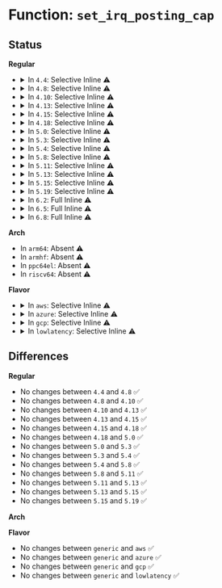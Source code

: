 # Function: <code>set_irq_posting_cap</code>

## Status
<b>Regular</b>
<ul>
<li>
<details>
<summary>In <code>4.4</code>: Selective Inline ⚠️</summary>

```c
void set_irq_posting_cap();
```

**Collision:** Unique Static

**Inline:** Selective

**Transformation:** False

**Instances:**

```
In drivers/iommu/intel_irq_remapping.c (ffffffff816f4c7f)
Location: drivers/iommu/intel_irq_remapping.c:742
Inline: True
Inline callers:
  - drivers/iommu/intel_irq_remapping.c:reenable_irq_remapping
Direct callers:
  - drivers/iommu/intel_irq_remapping.c:intel_enable_irq_remapping
```
**Symbols:**

```
ffffffff816f4c7f-ffffffff816f4cd2: set_irq_posting_cap (STB_LOCAL)
```
</details>
</li>
<li>
<details>
<summary>In <code>4.8</code>: Selective Inline ⚠️</summary>

```c
void set_irq_posting_cap();
```

**Collision:** Unique Static

**Inline:** Selective

**Transformation:** False

**Instances:**

```
In drivers/iommu/intel_irq_remapping.c (ffffffff81592bc7)
Location: drivers/iommu/intel_irq_remapping.c:742
Inline: True
Inline callers:
  - drivers/iommu/intel_irq_remapping.c:reenable_irq_remapping
Direct callers:
  - drivers/iommu/intel_irq_remapping.c:intel_enable_irq_remapping
```
**Symbols:**

```
ffffffff81591e50-ffffffff81591eb8: set_irq_posting_cap (STB_LOCAL)
```
</details>
</li>
<li>
<details>
<summary>In <code>4.10</code>: Selective Inline ⚠️</summary>

```c
void set_irq_posting_cap();
```

**Collision:** Unique Static

**Inline:** Selective

**Transformation:** False

**Instances:**

```
In drivers/iommu/intel_irq_remapping.c (ffffffff815c0487)
Location: drivers/iommu/intel_irq_remapping.c:742
Inline: True
Inline callers:
  - drivers/iommu/intel_irq_remapping.c:reenable_irq_remapping
Direct callers:
  - drivers/iommu/intel_irq_remapping.c:intel_enable_irq_remapping
```
**Symbols:**

```
ffffffff815bf710-ffffffff815bf778: set_irq_posting_cap (STB_LOCAL)
```
</details>
</li>
<li>
<details>
<summary>In <code>4.13</code>: Selective Inline ⚠️</summary>

```c
void set_irq_posting_cap();
```

**Collision:** Unique Static

**Inline:** Selective

**Transformation:** False

**Instances:**

```
In drivers/iommu/intel_irq_remapping.c (ffffffff815d5fba)
Location: drivers/iommu/intel_irq_remapping.c:749
Inline: True
Inline callers:
  - drivers/iommu/intel_irq_remapping.c:reenable_irq_remapping
Direct callers:
  - drivers/iommu/intel_irq_remapping.c:intel_enable_irq_remapping
```
**Symbols:**

```
ffffffff815d5300-ffffffff815d5366: set_irq_posting_cap (STB_LOCAL)
```
</details>
</li>
<li>
<details>
<summary>In <code>4.15</code>: Selective Inline ⚠️</summary>

```c
void set_irq_posting_cap();
```

**Collision:** Unique Static

**Inline:** Selective

**Transformation:** False

**Instances:**

```
In drivers/iommu/intel_irq_remapping.c (ffffffff8163cd6a)
Location: drivers/iommu/intel_irq_remapping.c:750
Inline: True
Inline callers:
  - drivers/iommu/intel_irq_remapping.c:reenable_irq_remapping
Direct callers:
  - drivers/iommu/intel_irq_remapping.c:intel_enable_irq_remapping
```
**Symbols:**

```
ffffffff8163c0b0-ffffffff8163c116: set_irq_posting_cap (STB_LOCAL)
```
</details>
</li>
<li>
<details>
<summary>In <code>4.18</code>: Selective Inline ⚠️</summary>

```c
void set_irq_posting_cap();
```

**Collision:** Unique Static

**Inline:** Selective

**Transformation:** False

**Instances:**

```
In drivers/iommu/intel_irq_remapping.c (ffffffff8167811a)
Location: drivers/iommu/intel_irq_remapping.c:750
Inline: True
Inline callers:
  - drivers/iommu/intel_irq_remapping.c:reenable_irq_remapping
Direct callers:
  - drivers/iommu/intel_irq_remapping.c:intel_enable_irq_remapping
```
**Symbols:**

```
ffffffff816772c0-ffffffff81677320: set_irq_posting_cap (STB_LOCAL)
```
</details>
</li>
<li>
<details>
<summary>In <code>5.0</code>: Selective Inline ⚠️</summary>

```c
void set_irq_posting_cap();
```

**Collision:** Unique Static

**Inline:** Selective

**Transformation:** False

**Instances:**

```
In drivers/iommu/intel_irq_remapping.c (ffffffff816971fa)
Location: drivers/iommu/intel_irq_remapping.c:752
Inline: True
Inline callers:
  - drivers/iommu/intel_irq_remapping.c:reenable_irq_remapping
  - drivers/iommu/intel_irq_remapping.c:reenable_irq_remapping
Direct callers:
  - drivers/iommu/intel_irq_remapping.c:intel_enable_irq_remapping
```
**Symbols:**

```
ffffffff81696280-ffffffff816962e0: set_irq_posting_cap (STB_LOCAL)
```
</details>
</li>
<li>
<details>
<summary>In <code>5.3</code>: Selective Inline ⚠️</summary>

```c
void set_irq_posting_cap();
```

**Collision:** Unique Static

**Inline:** Selective

**Transformation:** False

**Instances:**

```
In drivers/iommu/intel_irq_remapping.c (ffffffff816cfb5a)
Location: drivers/iommu/intel_irq_remapping.c:777
Inline: True
Inline callers:
  - drivers/iommu/intel_irq_remapping.c:reenable_irq_remapping
  - drivers/iommu/intel_irq_remapping.c:reenable_irq_remapping
Direct callers:
  - drivers/iommu/intel_irq_remapping.c:intel_enable_irq_remapping
```
**Symbols:**

```
ffffffff816cece0-ffffffff816ced36: set_irq_posting_cap (STB_LOCAL)
```
</details>
</li>
<li>
<details>
<summary>In <code>5.4</code>: Selective Inline ⚠️</summary>

```c
void set_irq_posting_cap();
```

**Collision:** Unique Static

**Inline:** Selective

**Transformation:** False

**Instances:**

```
In drivers/iommu/intel_irq_remapping.c (ffffffff816f399a)
Location: drivers/iommu/intel_irq_remapping.c:777
Inline: True
Inline callers:
  - drivers/iommu/intel_irq_remapping.c:reenable_irq_remapping
  - drivers/iommu/intel_irq_remapping.c:reenable_irq_remapping
Direct callers:
  - drivers/iommu/intel_irq_remapping.c:intel_enable_irq_remapping
```
**Symbols:**

```
ffffffff816f2b20-ffffffff816f2b76: set_irq_posting_cap (STB_LOCAL)
```
</details>
</li>
<li>
<details>
<summary>In <code>5.8</code>: Selective Inline ⚠️</summary>

```c
void set_irq_posting_cap();
```

**Collision:** Unique Static

**Inline:** Selective

**Transformation:** False

**Instances:**

```
In drivers/iommu/intel/irq_remapping.c (ffffffff817ac19a)
Location: drivers/iommu/intel/irq_remapping.c:791
Inline: True
Inline callers:
  - drivers/iommu/intel/irq_remapping.c:reenable_irq_remapping
  - drivers/iommu/intel/irq_remapping.c:reenable_irq_remapping
Direct callers:
  - drivers/iommu/intel/irq_remapping.c:intel_enable_irq_remapping
```
**Symbols:**

```
ffffffff817ac451-ffffffff817ac495: set_irq_posting_cap (STB_LOCAL)
```
</details>
</li>
<li>
<details>
<summary>In <code>5.11</code>: Selective Inline ⚠️</summary>

```c
void set_irq_posting_cap();
```

**Collision:** Unique Static

**Inline:** Selective

**Transformation:** False

**Instances:**

```
In drivers/iommu/intel/irq_remapping.c (ffffffff817b865a)
Location: drivers/iommu/intel/irq_remapping.c:789
Inline: True
Inline callers:
  - drivers/iommu/intel/irq_remapping.c:reenable_irq_remapping
  - drivers/iommu/intel/irq_remapping.c:reenable_irq_remapping
Direct callers:
  - drivers/iommu/intel/irq_remapping.c:intel_enable_irq_remapping
```
**Symbols:**

```
ffffffff81c0d1c5-ffffffff81c0d209: set_irq_posting_cap (STB_LOCAL)
```
</details>
</li>
<li>
<details>
<summary>In <code>5.13</code>: Selective Inline ⚠️</summary>

```c
void set_irq_posting_cap();
```

**Collision:** Unique Static

**Inline:** Selective

**Transformation:** False

**Instances:**

```
In drivers/iommu/intel/irq_remapping.c (ffffffff8179b7aa)
Location: drivers/iommu/intel/irq_remapping.c:793
Inline: True
Inline callers:
  - drivers/iommu/intel/irq_remapping.c:reenable_irq_remapping
  - drivers/iommu/intel/irq_remapping.c:reenable_irq_remapping
Direct callers:
  - drivers/iommu/intel/irq_remapping.c:intel_enable_irq_remapping
```
**Symbols:**

```
ffffffff81bff53b-ffffffff81bff57f: set_irq_posting_cap (STB_LOCAL)
```
</details>
</li>
<li>
<details>
<summary>In <code>5.15</code>: Selective Inline ⚠️</summary>

```c
void set_irq_posting_cap();
```

**Collision:** Unique Static

**Inline:** Selective

**Transformation:** False

**Instances:**

```
In drivers/iommu/intel/irq_remapping.c (ffffffff818243ba)
Location: drivers/iommu/intel/irq_remapping.c:800
Inline: True
Inline callers:
  - drivers/iommu/intel/irq_remapping.c:reenable_irq_remapping
  - drivers/iommu/intel/irq_remapping.c:reenable_irq_remapping
Direct callers:
  - drivers/iommu/intel/irq_remapping.c:intel_enable_irq_remapping
```
**Symbols:**

```
ffffffff81d01465-ffffffff81d014a9: set_irq_posting_cap (STB_LOCAL)
```
</details>
</li>
<li>
<details>
<summary>In <code>5.19</code>: Selective Inline ⚠️</summary>

```c
void set_irq_posting_cap();
```

**Collision:** Unique Static

**Inline:** Selective

**Transformation:** False

**Instances:**

```
In drivers/iommu/intel/irq_remapping.c (ffffffff8196414a)
Location: drivers/iommu/intel/irq_remapping.c:800
Inline: True
Inline callers:
  - drivers/iommu/intel/irq_remapping.c:reenable_irq_remapping
  - drivers/iommu/intel/irq_remapping.c:reenable_irq_remapping
Direct callers:
  - drivers/iommu/intel/irq_remapping.c:intel_enable_irq_remapping
```
**Symbols:**

```
ffffffff81ec9909-ffffffff81ec995d: set_irq_posting_cap (STB_LOCAL)
```
</details>
</li>
<li>
<details>
<summary>In <code>6.2</code>: Full Inline ⚠️</summary>

**Collision:** Unique Static

**Inline:** Full

**Transformation:** False

**Instances:**

```
In drivers/iommu/intel/irq_remapping.c (ffffffff81acd1ba)
Location: drivers/iommu/intel/irq_remapping.c:794
Inline: True
Inline callers:
  - drivers/iommu/intel/irq_remapping.c:reenable_irq_remapping
  - drivers/iommu/intel/irq_remapping.c:reenable_irq_remapping
  - drivers/iommu/intel/irq_remapping.c:intel_enable_irq_remapping
  - drivers/iommu/intel/irq_remapping.c:intel_enable_irq_remapping
```
</details>
</li>
<li>
<details>
<summary>In <code>6.5</code>: Full Inline ⚠️</summary>

**Collision:** Unique Static

**Inline:** Full

**Transformation:** False

**Instances:**

```
In drivers/iommu/intel/irq_remapping.c (ffffffff81b19d2a)
Location: drivers/iommu/intel/irq_remapping.c:787
Inline: True
Inline callers:
  - drivers/iommu/intel/irq_remapping.c:reenable_irq_remapping
  - drivers/iommu/intel/irq_remapping.c:reenable_irq_remapping
  - drivers/iommu/intel/irq_remapping.c:intel_enable_irq_remapping
  - drivers/iommu/intel/irq_remapping.c:intel_enable_irq_remapping
```
</details>
</li>
<li>
<details>
<summary>In <code>6.8</code>: Full Inline ⚠️</summary>

**Collision:** Unique Static

**Inline:** Full

**Transformation:** False

**Instances:**

```
In drivers/iommu/intel/irq_remapping.c (ffffffff81b6f98a)
Location: drivers/iommu/intel/irq_remapping.c:787
Inline: True
Inline callers:
  - drivers/iommu/intel/irq_remapping.c:reenable_irq_remapping
  - drivers/iommu/intel/irq_remapping.c:reenable_irq_remapping
  - drivers/iommu/intel/irq_remapping.c:intel_enable_irq_remapping
  - drivers/iommu/intel/irq_remapping.c:intel_enable_irq_remapping
```
</details>
</li>
</ul>
<b>Arch</b>
<ul>
<li>
In <code>arm64</code>: Absent ⚠️
</li>
<li>
In <code>armhf</code>: Absent ⚠️
</li>
<li>
In <code>ppc64el</code>: Absent ⚠️
</li>
<li>
In <code>riscv64</code>: Absent ⚠️
</li>
</ul>
<b>Flavor</b>
<ul>
<li>
<details>
<summary>In <code>aws</code>: Selective Inline ⚠️</summary>

```c
void set_irq_posting_cap();
```

**Collision:** Unique Static

**Inline:** Selective

**Transformation:** False

**Instances:**

```
In drivers/iommu/intel_irq_remapping.c (ffffffff816b918a)
Location: drivers/iommu/intel_irq_remapping.c:777
Inline: True
Inline callers:
  - drivers/iommu/intel_irq_remapping.c:reenable_irq_remapping
  - drivers/iommu/intel_irq_remapping.c:reenable_irq_remapping
Direct callers:
  - drivers/iommu/intel_irq_remapping.c:intel_enable_irq_remapping
```
**Symbols:**

```
ffffffff816b8310-ffffffff816b8366: set_irq_posting_cap (STB_LOCAL)
```
</details>
</li>
<li>
<details>
<summary>In <code>azure</code>: Selective Inline ⚠️</summary>

```c
void set_irq_posting_cap();
```

**Collision:** Unique Static

**Inline:** Selective

**Transformation:** False

**Instances:**

```
In drivers/iommu/intel_irq_remapping.c (ffffffff81696dca)
Location: drivers/iommu/intel_irq_remapping.c:777
Inline: True
Inline callers:
  - drivers/iommu/intel_irq_remapping.c:reenable_irq_remapping
  - drivers/iommu/intel_irq_remapping.c:reenable_irq_remapping
Direct callers:
  - drivers/iommu/intel_irq_remapping.c:intel_enable_irq_remapping
```
**Symbols:**

```
ffffffff81695f50-ffffffff81695fa6: set_irq_posting_cap (STB_LOCAL)
```
</details>
</li>
<li>
<details>
<summary>In <code>gcp</code>: Selective Inline ⚠️</summary>

```c
void set_irq_posting_cap();
```

**Collision:** Unique Static

**Inline:** Selective

**Transformation:** False

**Instances:**

```
In drivers/iommu/intel_irq_remapping.c (ffffffff816e765a)
Location: drivers/iommu/intel_irq_remapping.c:777
Inline: True
Inline callers:
  - drivers/iommu/intel_irq_remapping.c:reenable_irq_remapping
  - drivers/iommu/intel_irq_remapping.c:reenable_irq_remapping
Direct callers:
  - drivers/iommu/intel_irq_remapping.c:intel_enable_irq_remapping
```
**Symbols:**

```
ffffffff816e67e0-ffffffff816e6836: set_irq_posting_cap (STB_LOCAL)
```
</details>
</li>
<li>
<details>
<summary>In <code>lowlatency</code>: Selective Inline ⚠️</summary>

```c
void set_irq_posting_cap();
```

**Collision:** Unique Static

**Inline:** Selective

**Transformation:** False

**Instances:**

```
In drivers/iommu/intel_irq_remapping.c (ffffffff81701d5a)
Location: drivers/iommu/intel_irq_remapping.c:777
Inline: True
Inline callers:
  - drivers/iommu/intel_irq_remapping.c:reenable_irq_remapping
  - drivers/iommu/intel_irq_remapping.c:reenable_irq_remapping
Direct callers:
  - drivers/iommu/intel_irq_remapping.c:intel_enable_irq_remapping
```
**Symbols:**

```
ffffffff81700ee0-ffffffff81700f36: set_irq_posting_cap (STB_LOCAL)
```
</details>
</li>
</ul>

## Differences
<b>Regular</b>
<ul>
<li>
No changes between <code>4.4</code> and <code>4.8</code> ✅
</li>
<li>
No changes between <code>4.8</code> and <code>4.10</code> ✅
</li>
<li>
No changes between <code>4.10</code> and <code>4.13</code> ✅
</li>
<li>
No changes between <code>4.13</code> and <code>4.15</code> ✅
</li>
<li>
No changes between <code>4.15</code> and <code>4.18</code> ✅
</li>
<li>
No changes between <code>4.18</code> and <code>5.0</code> ✅
</li>
<li>
No changes between <code>5.0</code> and <code>5.3</code> ✅
</li>
<li>
No changes between <code>5.3</code> and <code>5.4</code> ✅
</li>
<li>
No changes between <code>5.4</code> and <code>5.8</code> ✅
</li>
<li>
No changes between <code>5.8</code> and <code>5.11</code> ✅
</li>
<li>
No changes between <code>5.11</code> and <code>5.13</code> ✅
</li>
<li>
No changes between <code>5.13</code> and <code>5.15</code> ✅
</li>
<li>
No changes between <code>5.15</code> and <code>5.19</code> ✅
</li>
</ul>
<b>Arch</b>
<ul>
</ul>
<b>Flavor</b>
<ul>
<li>
No changes between <code>generic</code> and <code>aws</code> ✅
</li>
<li>
No changes between <code>generic</code> and <code>azure</code> ✅
</li>
<li>
No changes between <code>generic</code> and <code>gcp</code> ✅
</li>
<li>
No changes between <code>generic</code> and <code>lowlatency</code> ✅
</li>
</ul>
